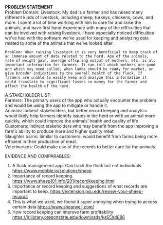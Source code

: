 **PROBLEM STATEMENT**  
	Problem Domain: Livestock: My dad is a farmer and has raised many different kinds of livestock, including sheep, turkeys, chickens, cows, and more. I spent a lot of time working with him to care for and raise the animals, and have first hand experience with many of the difficulties that can be involved with raising livestock. I have especially noticed difficulties we’ve had with the software we’ve used for keeping and analyzing data related to some of the animals that we’ve looked after.  
  
  
	Problem: When raising livestock it is very beneficial to keep track of an immense amount of data related to the herd. Age of the animals, rate of weight gain, average offspring output of mothers, etc. is all important information for farmers. It can tell which mothers are good and which may need culled, when lambs should be ready for market, or give broader indications to the overall health of the flock. If farmers are unable to easily keep and analyze this information it could translate to significant losses in money for the farmer and affect the health of the herd.  
  
  
A STAKEHOLDER LIST:  
Farmers: The primary users of the app who actually encounter the problem and would be using the app to mitigate or handle it.  
Animals: Indirect stakeholders, but better record keeping and analytics would likely help farmers identify issues in the herd or with an animal more quickly, which could improve the animals’ health and quality of life  
Customers: Indirect stakeholders who may benefit from the app improving a farm’s ability to produce more and higher quality meat  
Slaughter barns: Similar to customers, would benefit from farms being more efficient in their production of meat.  
Veterinarians: Could make use of the records to better care for the animals.  
   

EVIDENCE AND COMPARABLES:  
1. A flock management app. Can track the flock but not individuals. https://www.mobble.io/solutions/sheep
2. Importance of record keeping. https://www.sheep101.info/201/recordkeeping.html
3. Importance or record keeping and suggestions of what records are important to keep. https://extension.psu.edu/review-your-sheep-records
4. This is what we used, we found it super annoying when trying to access certain data https://www.shearwell.com/
5. How record keeping can improve farm profitability https://ir.library.oregonstate.edu/downloads/ks65hd686